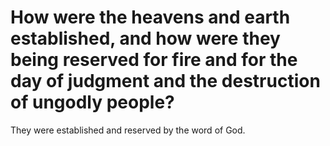 # How were the heavens and earth established, and how were they being reserved for fire and for the day of judgment and the destruction of ungodly people?

They were established and reserved by the word of God.
